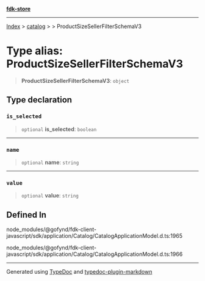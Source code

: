 [**fdk-store**](../../../README.md)
***

[Index](../../../API.md) > [catalog](../../README.md) > [<internal>](../README.md) > ProductSizeSellerFilterSchemaV3

# Type alias: ProductSizeSellerFilterSchemaV3

> **ProductSizeSellerFilterSchemaV3**: `object`

## Type declaration

### `is_selected`

> `optional` **is\_selected**: `boolean`

***

### `name`

> `optional` **name**: `string`

***

### `value`

> `optional` **value**: `string`

## Defined In

node\_modules/@gofynd/fdk-client-javascript/sdk/application/Catalog/CatalogApplicationModel.d.ts:1965

node\_modules/@gofynd/fdk-client-javascript/sdk/application/Catalog/CatalogApplicationModel.d.ts:1966

***
Generated using [TypeDoc](https://typedoc.org/) and [typedoc-plugin-markdown](https://www.npmjs.com/package/typedoc-plugin-markdown)

